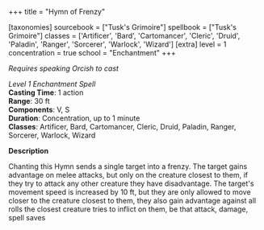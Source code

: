 +++
title = "Hymn of Frenzy"

[taxonomies]
sourcebook = ["Tusk's Grimoire"]
spellbook = ["Tusk's Grimoire"]
classes = ['Artificer', 'Bard', 'Cartomancer', 'Cleric', 'Druid', 'Paladin', 'Ranger', 'Sorcerer', 'Warlock', 'Wizard']
[extra]
level = 1
concentration = true
school = "Enchantment"
+++

_Requires speaking Orcish to cast_

*Level 1 Enchantment Spell*  
**Casting Time**: 1 action  
**Range**: 30 ft  
**Components**: V, S  
**Duration**: Concentration, up to 1 minute  
**Classes**: Artificer, Bard, Cartomancer, Cleric, Druid, Paladin, Ranger, Sorcerer, Warlock, Wizard  

**Description**

Chanting this Hymn sends a single target into a frenzy. The target gains advantage on melee attacks, but only on the creature closest to them, if they try to attack any other creature they have disadvantage. The target's movement speed is increased by 10 ft, but they are only allowed to move closer to the creature closest to them, they also gain advantage against all rolls the closest creature tries to inflict on them, be that attack, damage, spell saves
